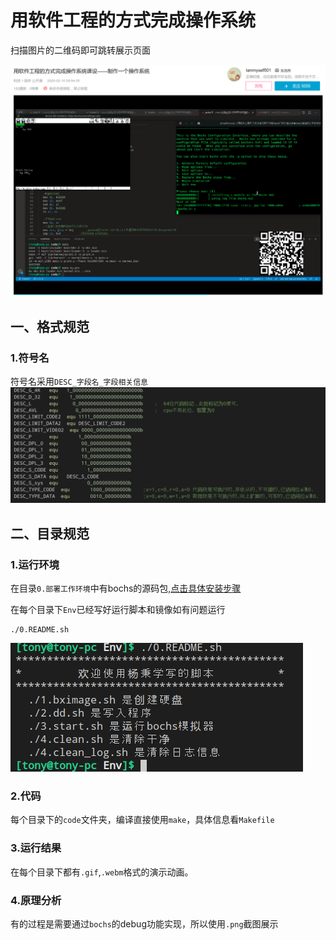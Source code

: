 # 用软件工程的方式完成操作系统
扫描图片的二维码即可跳转展示页面

![picture/展示视频.png如果你没看到图片请刷新一下页面](picture/展示视频.png)

## 一、格式规范
### 1.符号名
符号名采用```DESC_字段名_字段相关信息```
![picture/字段名规范.png](picture/字段名规范.png)

## 二、目录规范
### 1.运行环境
在目录```0.部署工作环境```中有bochs的源码包,[点击具体安装步骤](0.部署工作环境/README.md)

在每个目录下```Env```已经写好运行脚本和镜像如有问题运行
```bach
./0.README.sh
```
![picture/0.readme_sh.png](picture/0.readme_sh.png)

### 2.代码
每个目录下的```code```文件夹，编译直接使用```make```，具体信息看```Makefile```

### 3.运行结果
在每个目录下都有```.gif```,```.webm```格式的演示动画。

### 4.原理分析
有的过程是需要通过```bochs```的debug功能实现，所以使用```.png```截图展示